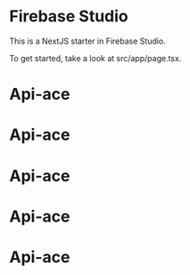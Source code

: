 # Firebase Studio

This is a NextJS starter in Firebase Studio.

To get started, take a look at src/app/page.tsx.
# Api-ace
# Api-ace
# Api-ace
# Api-ace
# Api-ace
